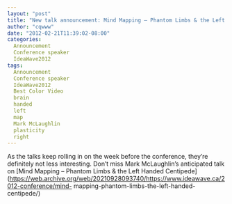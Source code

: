 ```yaml
---
layout: "post"
title: "New talk announcement: Mind Mapping – Phantom Limbs & the Left Handed Centipede"
author: "cqwww"
date: "2012-02-21T11:39:02-08:00"
categories:
  Announcement
  Conference speaker
  IdeaWave2012
tags: 
  Announcement
  Conference speaker
  IdeaWave2012
  Best Color Video
  brain
  handed
  left
  map
  Mark McLaughlin
  plasticity
  right
---
```


As the talks keep rolling in on the week before the conference, they’re
definitely not less interesting. Don’t miss Mark McLaughlin’s anticipated talk
on [Mind Mapping – Phantom Limbs & the Left Handed
Centipede](https://web.archive.org/web/20210928093740/https://www.ideawave.ca/2012-conference/mind-
mapping-phantom-limbs-the-left-handed-centipede/)


[//]: # (Retrieved from https://web.archive.org/web/20210917005023/https://www.ideawave.ca/new-talk-announcement-mind-mapping-phantom-limbs-the-left-handed-centipede/)